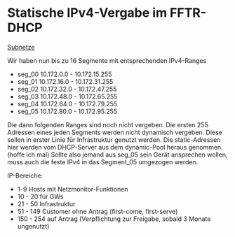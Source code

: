Statische IPv4-Vergabe im FFTR-DHCP
===================================

[Subnetze](http://trier.freifunk.net/)

 Wir haben nun bis zu 16 Segmente mit entsprechenden IPv4-Ranges 
* seg_00 10.172.0.0 - 10.172.15.255  
* seg_01 10.172.16.0 - 10.172.31.255  
* seg_02 10.172.32.0 - 10.172.47.255  
* seg_03 10.172.48.0 - 10.172.65.255  
* seg_04 10.172.64.0 - 10.172.79.255  
* seg_05 10.172.80.0 - 10.172.95.255  

Die dann folgenden Ranges sind noch nicht vergeben.
 Die ersten 255 Adressen eines jeden Segments werden nicht dynamisch vergeben. Diese sollen in erster Linie für Infrastruktur genutzt werden.
 Die static-Adressen hier werden vom DHCP-Server aus dem dynamic-Pool heraus genommen. (hoffe ich mal)
 Sollte also jemand aus seg_05 sein Gerät ansprechen wollen, muss auch die feste IPv4 in das Segment_05 umgezogen werden. 

IP-Bereiche: 
* 1-9 Hosts mit Netzmonitor-Funktionen 
* 10 - 20 für GWs 
* 21 - 50 Infrastruktur 
* 51 - 149 Customer ohne Antrag (first-come, first-serve)
* 150 - 254 auf Antrag (Verpflichtung zur Freigabe, sobald 3 Monate ungenutzt) 
